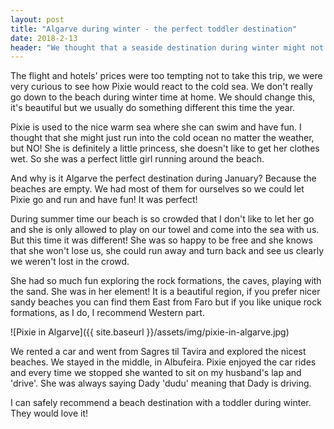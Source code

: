 ```yaml
---
layout: post
title: "Algarve during winter - the perfect toddler destination"
date: 2018-2-13
header: "We thought that a seaside destination during winter might not be the best idea. But we were wrong!"
---
```


The flight and hotels' prices were too tempting not to take this trip, we were very curious to see how Pixie would react to the cold sea. We don't really go down to the beach during winter time at home. We should change this, it's beautiful but we usually do something different this time the year.

Pixie is used to the nice warm sea where she can swim and have fun. I thought that she might just run into the cold ocean no matter the weather, but NO! She is definitely a little princess, she doesn't like to get her clothes wet. So she was a perfect little girl running around the beach.

And why is it Algarve the perfect destination during January? Because the beaches are empty. We had most of them for ourselves so we could let Pixie go and run and have fun!
It was perfect! 

During summer time our beach is so crowded that I don't like to let her go and she is only allowed to play on our towel and come into the sea with us. But this time it was different! She was so happy to be free and she knows that she won't lose us, she could run away and turn back and see us clearly we weren't lost in the crowd.

She had so much fun exploring the rock formations, the caves, playing with the sand. She was in her element! It is a beautiful region, if you prefer nicer sandy beaches you can find them East from Faro but if you like unique rock formations, as I do, I recommend Western part.  

![Pixie in Algarve]({{ site.baseurl }}/assets/img/pixie-in-algarve.jpg)

We rented a car and went from Sagres til Tavira and explored the nicest beaches. We stayed in the middle, in Albufeira. Pixie enjoyed the car rides and every time we stopped she wanted to sit on my husband's lap and 'drive'. She was always saying Dady 'dudu' meaning that Dady is driving.

I can safely recommend a beach destination with a toddler during winter. They would love it!